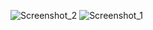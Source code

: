![Screenshot_2](https://github.com/user-attachments/assets/67d4266a-b8bd-40ff-b479-6fdaad496d43)
![Screenshot_1](https://github.com/user-attachments/assets/a36cd7ee-9214-4dd2-a894-816b1a07fdc6)
